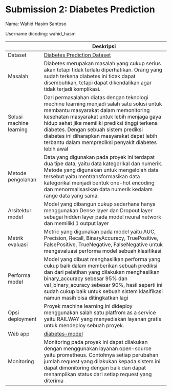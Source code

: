 # Submission 2: Diabetes Prediction

Nama: Wahid Hasim Santoso

Username dicoding: wahid_hasm

|                         | Deskripsi                                                                                                                                                                                                                                                                                                                                                                        |
| ----------------------- | -------------------------------------------------------------------------------------------------------------------------------------------------------------------------------------------------------------------------------------------------------------------------------------------------------------------------------------------------------------------------------- |
| Dataset                 | [Diabetes Prediction Dataset](https://www.kaggle.com/datasets/iammustafatz/diabetes-prediction-dataset)                                                                                                                                                                                                                                                                          |
| Masalah                 | Diabetes merupakan masalah yang cukup serius akan tetapi tidak terlalu diperhatikan. Orang yang sudah terkena diabetes ini tidak dapat disembuhkan, tetapi dapat dikendalikan agar tidak terjadi komplikasi.                                                                                                                                                                     |
| Solusi machine learning | Dari permasalahan diatas dengan teknologi mechine learning menjadi salah satu solusi untuk membantu masyarakat dalam memonitoring kesehatan masyarakat untuk lebih menjaga gaya hidup sehat jika memiliki prediksi tinggi terkena diabetes. Dengan sebuah sistem prediksi diabetes ini diharapkan masyarakat dapat lebih terbantu dalam memprediksi penyakit diabetes lebih awal |
| Metode pengolahan       | Data yang digunakan pada proyek ini terdapat dua tipe data, yaitu data kategorikal dan numerik. Metode yang digunakan untuk mengelolah data tersebut yaitu mentransformasikan data kategorikal menjadi bentuk one-hot encoding dan menormalisasikan data numerik kedalam range data yang sama.                                                                                   |
| Arsitektur model        | Model yang dibangun cukup sederhana hanya menggunakan Dense layer dan Dropout layer sebagai hidden layer pada model neural network dan memiliki 1 output layer                                                                                                                                                                                                                   |
| Metrik evaluasi         | Metric yang digunakan pada model yaitu AUC, Precision, Recall, BinaryAccuracy, TruePositive, FalsePositive, TrueNegative, FalseNegative untuk mengevaluasi performa model sebuah klasifikasi                                                                                                                                                                                     |
| Performa model          | Model yang dibuat menghasilkan performa yang cukup baik dalam memberikan sebuah prediksi dan dari pelatihan yang dilakukan menghasilkan binary_accuracy sebesar 95% dan val_binary_acuracy sebesar 90%, hasil seperti ini sudah cukup baik untuk sebuah sistem klasifikasi namun masih bisa ditingkatkan lagi                                                                    |
| Opsi deployment         | Proyek machine learning ini dideploy menggunakan salah satu platfrom as a service yaitu RAILWAY yang menyediakan layanan gratis untuk mendeploy sebuah proyek.                                                                                                                                                                                                                   |
| Web app                 | [diabetes-model](https://model-diabetes-production.up.railway.app/v1/models/diabetes-model/metadata)                                                                                                                                                                                                                                                                             |
| Monitoring              | Monitoring pada proyek ini dapat dilakukan dengan menggunakan layanan open-source yaitu prometheus. Contohnya setiap perubahan jumlah request yang dilakukan kepada sistem ini dapat dimonitoring dengan baik dan dapat menampilkan status dari setiap request yang diterima                                                                                                     |
